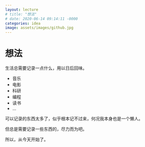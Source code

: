 ```yaml
---
layout: lecture
# title: "想法"
# date: 2020-06-14 09:14:11 -0000
categories: idea
image: assets/images/github.jpg
---
```


# 想法

生活总需要记录一点什么，用以日后回味。

- 音乐
- 电影
- 科研
- 编程
- 读书
- ...

可以记录的东西太多了，似乎根本记不过来，何况我本身也是一个懒人。

但总是需要记录一些东西的，尽力而为吧。

所以，从今天开始了。